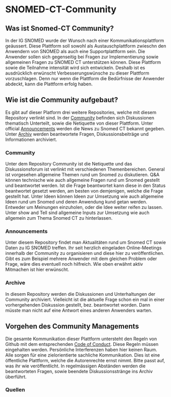 # SNOMED-CT-Community

## Was ist Snomed-CT Community?
In der IG SNOMED wurde der Wunsch nach einer Kommunikationsplattform geäussert. Diese Plattform soll sowohl als Austauschplattform zwieschn den Anwendern von SNOMED als auch eine Supportplattform sein. Die Anwender sollen sich gegenseitig bei Fragen zur Implementierung sowie allgemeinen Fragen zu SNOMED CT unterstützen können. 
Diese Plattform sowie die Teilnahme intensität wird sich entwickeln. Deshalb ist es ausdrücklich erwünscht Verbesserungswünsche zu dieser Plattform vorzuschlagen. Denn nur wenn die Plattform die Bedürfnisse der Anwender abdeckt, kann die Plattform erfolg haben. 

## Wie ist die Community aufgebaut?
Es gibt auf dieser Platform drei weitere Repositories, welche mit diesem Repository verlinkt sind. In der [Community](https://github.com/SabineK82/Community#) befinden sich Diskussionen thematisch Unterteilt, sowie die Netiquette von dieser Plattform. 
Unter official [Announcements](https://github.com/SabineK82/officialAnnouncements#) werden die News zu Snomed CT bekannt gegeben. 
Unter [Archiv](https://github.com/SabineK82/Archive#) werden beantwortete Fragen, Diskussionsbeiträge und Informationen archiviert. 

### Community
Unter dem Repository Community ist die Netiquette und das Diskussionsforum ist verlinkt mit verschiedenen Themenbereichen. 
General ist vorgesehen allgemeine Themen rund um Snomed zu diskutieren. 
Q&A können technische wie auch allgemeine Fragen rund um Snomed gestellt und beantwortet werden. Ist die Frage beantwortet kann diese in den Status beantwortet gesetzt werden, am besten von demjenigen, welche die Frage gestellt hat. 
Unter Ideen können Ideen zur Umsetzung wie auch allgemeine Ideen rund um Snomed und deren Anwendung kund getan werden. Entweder um Meinungen einzuholen, oder die Idee weiter reifen zu lassen. 
Unter show and Tell sind  allgemeine Inputs zur Umsetzung wie auch allgemein zum Thema Snomed CT zu hinterlassen. 


### Announcements
Unter diesem Repository findet man Aktualitäten rund um Snomed CT sowie Daten zu IG SNOMED treffen. Ihr seit herzlich eingeladen Online-Meetings innerhalb der Community zu organisieren und diese hier zu veröffentlichen. Gibt es zum Beispiel mehrere Anwender mit dem gleichen Problem oder Frage, wäre dies eventuell noch hilfreich. Wie oben erwähnt aktiv Mitmachen ist hier erwünscht. 

### Archive
In diesem Repository werden die Diskussionen und Unterhaltungen der Community archiviert. Vielleicht ist die aktuelle Frage schon ein mal in einer vorhergehenden Diskussion gestellt, bez. beantwortet worden. Dann müsste man nicht auf eine Antwort eines anderen Anwenders warten. 

## Vorgehen des Community Managements

Die gesamte Kommunikation dieser Plattform untersteht den Regeln von Github mit dem entsprechenden [Code of Conduct](https://docs.github.com/en/site-poicy/github-terms/github-community-guidelines). Diese Regeln müssen eingehalten werden. Persönliche Interferenzen haben hier keinen Raum. Alle sorgen für eine zielorientierte sachliche Kommunikation. Dies ist eine öffentliche Plattform, welche die Autorenrechte ernst nimmt. Bitte passt auf, was ihr wie veröffentlicht. 
In regelmässigen Abständen werden die beantworteten Fragen, sowie beendete Diskussionsstränge ins Archiv überführt. 


### Quellen
